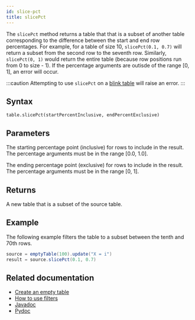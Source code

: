 ```yaml
---
id: slice-pct
title: slicePct
---
```


The `slicePct` method returns a table that that is a subset of another table corresponding to the difference between the start and end row percentages. For example, for a table of size 10, `slicePct(0.1, 0.7)` will return a subset from the second row to the seventh row. Similarly, `slicePct(0, 1)` would return the entire table (because row positions run from 0 to size - 1). If the percentage arguments are outisde of the range [0, 1], an error will occur.

:::caution
Attempting to use `slicePct` on a [blink table](../../../conceptual/table-types.md#blink) will raise an error.
:::

## Syntax

```
table.slicePct(startPercentInclusive, endPercentExclusive)
```

## Parameters

<ParamTable>
<Param name="startPercentInclusive" type="double">

The starting percentage point (inclusive) for rows to include in the result. The percentage arguments must be in the range [0.0, 1.0].

</Param>
<Param name="endPercentExclusive" type="double">

The ending percentage point (exclusive) for rows to include in the result. The percentage arguments must be in the range [0, 1].

</Param>
</ParamTable>

## Returns

A new table that is a subset of the source table.

## Example

The following example filters the table to a subset between the tenth and 70th rows.

```groovy order=source,result
source = emptyTable(100).update("X = i")
result = source.slicePct(0.1, 0.7)
```

## Related documentation

- [Create an empty table](../../../how-to-guides/empty-table.md)
- [How to use filters](../../../how-to-guides/use-filters.md)
- [Javadoc](<https://deephaven.io/core/javadoc/io/deephaven/engine/table/Table.html#slicePct(double,double)>)
- [Pydoc](https://deephaven.io/core/pydoc/code/deephaven.table.html#deephaven.table.Table.slice_pct)
